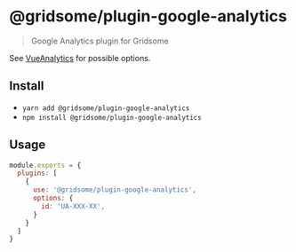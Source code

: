 # @gridsome/plugin-google-analytics

> Google Analytics plugin for Gridsome

See [VueAnalytics](https://github.com/MatteoGabriele/vue-analytics/blob/master/README.md) for possible options.

## Install
- `yarn add @gridsome/plugin-google-analytics`
- `npm install @gridsome/plugin-google-analytics`

## Usage

```js
module.exports = {
  plugins: [
    {
      use: '@gridsome/plugin-google-analytics',
      options: {
        id: 'UA-XXX-XX',
      }
    }
  ]
}
```
